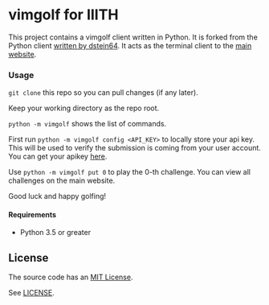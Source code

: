 vimgolf for IIITH
=======

This project contains a vimgolf client written in Python. It is forked from the Python client [written by dstein64](https://github.com/dstein64/vimgolf).
It acts as the terminal client to the [main website](https://events.felicity.iiit.ac.in/vimgolf).

### Usage

`git clone` this repo so you can pull changes (if any later).

Keep your working directory as the repo root.

`python -m vimgolf` shows the list of commands.

First run `python -m vimgolf config <API_KEY>` to locally store your api key. This will be used to verify the submission is coming from your user account. You can get your apikey [here](https://events.felicity.iiit.ac.in/vimgolf/apikey).

Use `python -m vimgolf put 0` to play the 0-th challenge. You can view all challenges on the main website.

Good luck and happy golfing!

#### Requirements

- Python 3.5 or greater

License
-------

The source code has an [MIT License](https://en.wikipedia.org/wiki/MIT_License).

See [LICENSE](https://github.com/dstein64/vimgolf/blob/master/LICENSE).

